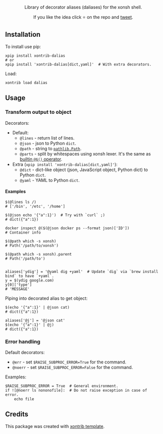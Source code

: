 <p align="center">
Library of decorator aliases (daliases) for the xonsh shell.
</p>

<p align="center">
If you like the idea click ⭐ on the repo and <a href="https://twitter.com/intent/tweet?text=Nice%20xontrib%20for%20the%20xonsh%20shell!&url=https://github.com/anki-code/xontrib-dalias" target="_blank">tweet</a>.
</p>


## Installation

To install use pip:

```xsh
xpip install xontrib-dalias
# or
xpip install 'xontrib-dalias[dict,yaml]'  # With extra decorators.
```
Load:
```xsh
xontrib load dalias
```

## Usage

### Transform output to object

Decorators:

* Default:
    * `@lines` - return list of lines.
    * `@json` - json to Python `dict`.
    * `@path` - string to [`pathlib.Path`](https://docs.python.org/3/library/pathlib.html).
    * `@parts` - split by whitespaces using xonsh lexer. It's the same as [builtin `@$()` operator](https://xon.sh/tutorial.html#command-substitution-with).
* Extra (`xpip install 'xontrib-dalias[dict,yaml]'`):
    * `@dict` - dict-like object (json, JavaScript object, Python dict) to Python `dict`. 
    * `@yaml` - YAML to Python `dict`.

#### Examples
```xsh
$(@lines ls /)
# ['/bin', '/etc', '/home']

$(@json echo '{"a":1}')  # Try with `curl` ;)
# dict({"a":1})

docker inspect @($(@json docker ps --format json)['ID'])
# Container info

$(@path which -s xonsh)
# Path('/path/to/xonsh')

$(@path which -s xonsh).parent
# Path('/path/to')


aliases['ydig'] = '@yaml dig +yaml'  # Update `dig` via `brew install bind` to have `+yaml`.
y = $(ydig google.com)
y[0]['type']
# 'MESSAGE'
```

Piping into decorated alias to get object:

```xsh
$(echo '{"a":1}' | @json cat)
# dict({"a":1})
```

```xsh
aliases['@j'] = '@json cat'
$(echo '{"a":1}' | @j)
# dict({"a":1})
```


### Error handling

Default decorators:
* `@err` - set `$RAISE_SUBPROC_ERROR=True` for the command.
* `@noerr` - set `$RAISE_SUBPROC_ERROR=False` for the command.

Examples:
```xsh
$RAISE_SUBPROC_ERROR = True  # General environment.
if ![@noerr ls nononofile]:  # Do not raise exception in case of error.
    echo file 
```

## Credits

This package was created with [xontrib template](https://github.com/xonsh/xontrib-template).
